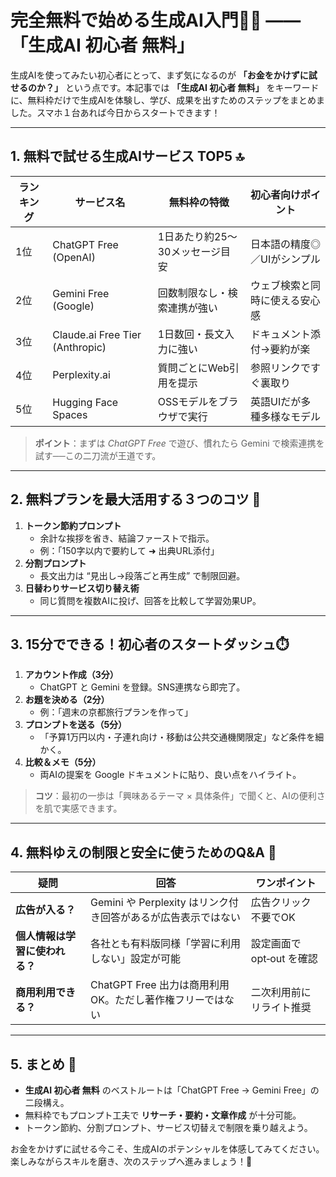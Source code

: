 # 完全無料で始める生成AI入門🤖💡 ——「生成AI 初心者 無料」

生成AIを使ってみたい初心者にとって、まず気になるのが **「お金をかけずに試せるのか？」** という点です。本記事では **「生成AI 初心者 無料」** をキーワードに、無料枠だけで生成AIを体験し、学び、成果を出すためのステップをまとめました。スマホ１台あれば今日からスタートできます！

---

## 1. 無料で試せる生成AIサービス TOP5 🔝

| ランキング | サービス名 | 無料枠の特徴 | 初心者向けポイント |
|-----------|-----------|-------------|-------------------|
| 1位 | ChatGPT Free (OpenAI) | 1日あたり約25〜30メッセージ目安 | 日本語の精度◎／UIがシンプル |
| 2位 | Gemini Free (Google) | 回数制限なし・検索連携が強い | ウェブ検索と同時に使える安心感 |
| 3位 | Claude.ai Free Tier (Anthropic) | 1日数回・長文入力に強い | ドキュメント添付→要約が楽 |
| 4位 | Perplexity.ai | 質問ごとにWeb引用を提示 | 参照リンクですぐ裏取り |
| 5位 | Hugging Face Spaces | OSSモデルをブラウザで実行 | 英語UIだが多種多様なモデル |

> **ポイント**：まずは *ChatGPT Free* で遊び、慣れたら Gemini で検索連携を試す──この二刀流が王道です。

---

## 2. 無料プランを最大活用する３つのコツ 🌟

1. **トークン節約プロンプト**  
   - 余計な挨拶を省き、結論ファーストで指示。  
   - 例：「150字以内で要約して ➜ 出典URL添付」
2. **分割プロンプト**  
   - 長文出力は “見出し→段落ごと再生成” で制限回避。  
3. **日替わりサービス切り替え術**  
   - 同じ質問を複数AIに投げ、回答を比較して学習効果UP。

---

## 3. 15分でできる！初心者のスタートダッシュ⏱️

1. **アカウント作成（3分）**  
   - ChatGPT と Gemini を登録。SNS連携なら即完了。
2. **お題を決める（2分）**  
   - 例：「週末の京都旅行プランを作って」
3. **プロンプトを送る（5分）**  
   - 「予算1万円以内・子連れ向け・移動は公共交通機関限定」など条件を細かく。
4. **比較＆メモ（5分）**  
   - 両AIの提案を Google ドキュメントに貼り、良い点をハイライト。

> **コツ**：最初の一歩は「興味あるテーマ × 具体条件」で聞くと、AIの便利さを肌で実感できます。

---

## 4. 無料ゆえの制限と安全に使うためのQ&A 🔐

| 疑問 | 回答 | ワンポイント |
|------|------|--------------|
| **広告が入る？** | Gemini や Perplexity はリンク付き回答があるが広告表示ではない | 広告クリック不要でOK |
| **個人情報は学習に使われる？** | 各社とも有料版同様「学習に利用しない」設定が可能 | 設定画面で opt‑out を確認 |
| **商用利用できる？** | ChatGPT Free 出力は商用利用OK。ただし著作権フリーではない | 二次利用前にリライト推奨 |

---

## 5. まとめ 🎉

- **生成AI 初心者 無料** のベストルートは「ChatGPT Free → Gemini Free」の二段構え。  
- 無料枠でもプロンプト工夫で **リサーチ・要約・文章作成** が十分可能。  
- トークン節約、分割プロンプト、サービス切替えで制限を乗り越えよう。  

お金をかけずに試せる今こそ、生成AIのポテンシャルを体感してみてください。楽しみながらスキルを磨き、次のステップへ進みましょう！🚀

